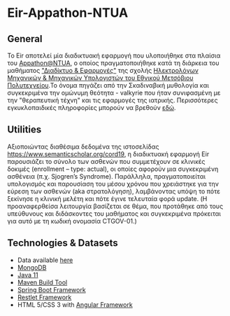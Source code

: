 # Eir-Appathon-NTUA

## General
Το Eir αποτελεί μία διαδικτυακή εφαρμογή που υλοποιήθηκε στα πλαίσια του [Appathon@NTUA](http://147.102.19.19/wordpress), ο οποίος πραγματοποιήθηκε κατά τη διάρκεια του μαθήματος ["Διαδίκτυο & Εφαρμογές"](http://ecourses.dbnet.ntua.gr/15372.html) της σχολής [Ηλεκτρολόγων Μηχανικών & Μηχανικών Υπολογιστών του Εθνικού Μετσόβιου Πολυτεχνείου](https://www.ece.ntua.gr/gr).Το όνομα πηγάζει από την Σκαδιναβική μυθολογία και συγκεκριμένα την ομώνυμη θεότητα - valkyrie που ήταν συνιφασμένη με την "θεραπευτική τέχνη" και τις εφαρμογές της ιατρικής. Περισσότερες εγκυκλοπαιδικές πληροφορίες μπορούν να βρεθούν [εδώ](https://en.wikipedia.org/wiki/Eir).

## Utilities
Αξιοποιώντας διαθέσιμα δεδομένα της ιστοσελίδας https://www.semanticscholar.org/cord19, η διαδικτυακή εφαρμογή Eir παρουσιάζει το σύνολο των ασθενών που συμμετέχουν σε κλινικές δοκιμές (enrollment – type: actual), οι οποίες αφορούν μια συγκεκριμένη ασθένεια (π.χ. Sjogren’s Syndrome). Παράλληλα, πραγματοποιείται υπολογισμός και παρουσίαση του μέσου χρόνου που χρειάστηκε για την εύρεση των ασθενών (aka στρατολόγηση), λαμβάνοντας υπόψη το πότε ξεκίνησε η κλινική μελέτη και πότε έγινε τελευταία φορά update. (Η προαναφερθείσα λειτουργία βασίζεται σε θέμα, που προτάθηκε από τους υπεύθυνους και διδάσκοντες του μαθήματος και συγκεκριμένα πρόκειται για αυτό με τη κωδική ονομασία CTGOV-01.)

## Technologies & Datasets

* Data available [here](https://www.semanticscholar.org/cord19)
* [MongoDB](https://www.mongodb.com/)
* [Java 11](https://www.oracle.com/java/technologies/javase-jdk11-downloads.html)
* [Maven Build Tool](https://maven.apache.org/)
* [Spring Boot Framework](https://spring.io/projects/spring-boot)
* [Restlet Framework](https://restlet.talend.com/)
* HTML 5/CSS 3 with [Angular Framework](https://angular.io/)
